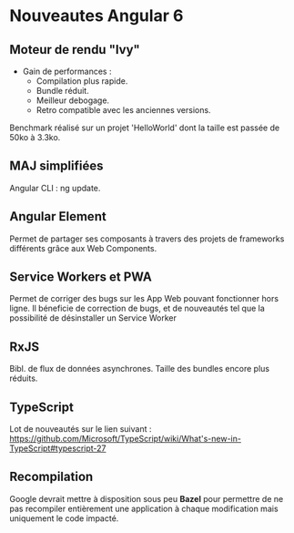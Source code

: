 # Nouveautes Angular 6

## Moteur de rendu "Ivy"

  * Gain de performances : 
     * Compilation plus rapide.
     * Bundle réduit.
     * Meilleur debogage.
     * Retro compatible avec les anciennes versions.
     
  Benchmark réalisé sur un projet 'HelloWorld' dont la taille est passée de 50ko à 3.3ko.
  
## MAJ simplifiées
  
   Angular CLI : ng update.
   
   
## Angular Element

 Permet de partager ses composants à travers des projets de frameworks différents grâce aux Web Components.


## Service Workers et PWA

 Permet de corriger des bugs sur les App Web pouvant fonctionner hors ligne.
 Il béneficie de correction de bugs, et de nouveautés tel que la possibilité de désinstaller un Service Worker
 
 
## RxJS

 Bibl. de flux de données asynchrones. Taille des bundles encore plus réduits.
 
 
## TypeScript
 
 Lot de nouveautés sur le lien suivant : https://github.com/Microsoft/TypeScript/wiki/What's-new-in-TypeScript#typescript-27
 
## Recompilation

Google devrait mettre à disposition sous peu **Bazel** pour permettre de ne pas recompiler entièrement une application à chaque modification mais uniquement le code impacté. 
   
 
